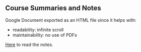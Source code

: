 ## Course Summaries and Notes

Google Document exported as an HTML file since it helps with:
- readability: infinite scroll
- maintainability: no use of PDFs

[Here](https://htmlpreview.github.io/?https://github.com/glpaparelli/language-based-security/blob/main/notes/notes.html) to read the notes.
